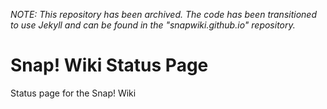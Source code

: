 *NOTE: This repository has been archived. The code has been transitioned to use Jekyll and can be found in the "snapwiki.github.io" repository.*
# Snap! Wiki Status Page
Status page for the Snap! Wiki
